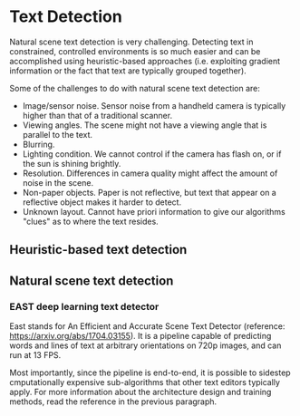 # Text Detection

Natural scene text detection is very challenging. Detecting text in constrained, controlled environments is so much easier and can be accomplished using heuristic-based approaches (i.e. exploiting gradient information or the fact that text are typically grouped together).

Some of the challenges to do with natural scene text detection are:

- Image/sensor noise. Sensor noise from a handheld camera is typically higher than that of a traditional scanner.
- Viewing angles. The scene might not have a viewing angle that is parallel to the text.
- Blurring.
- Lighting condition. We cannot control if the camera has flash on, or if the sun is shining brightly.
- Resolution. Differences in camera quality might affect the amount of noise in the scene.
- Non-paper objects. Paper is not reflective, but text that appear on a reflective object makes it harder to detect.
- Unknown layout. Cannot have priori information to give our algorithms "clues" as to where the text resides.

## Heuristic-based text detection



## Natural scene text detection

### EAST deep learning text detector

East stands for An Efficient and Accurate Scene Text Detector (reference: https://arxiv.org/abs/1704.03155). It is a pipeline capable of predicting words and lines of text at arbitrary orientations on 720p images, and can run at 13 FPS.

Most importantly, since the pipeline is end-to-end, it is possible to sidestep cmputationally expensive sub-algorithms that other text editors typically apply. For more information about the architecture design and training methods, read the reference in the previous paragraph.
